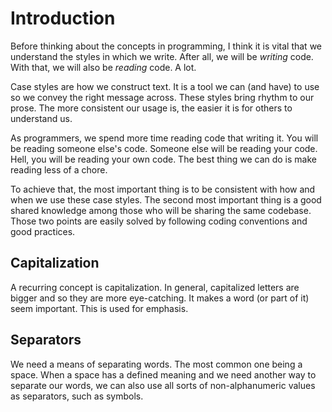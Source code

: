 # Introduction

Before thinking about the concepts in programming, I think it is vital
that we understand the styles in which we write. After all, we will be
_writing_ code. With that, we will also be _reading_ code. A lot.

Case styles are how we construct text. It is a tool we can (and have)
to use so we convey the right message across. These styles bring rhythm
to our prose. The more consistent our usage is, the easier it is for
others to understand us.

As programmers, we spend more time reading code that writing it. You
will be reading someone else's code. Someone else will be reading your
code. Hell, you will be reading your own code. The best thing we can do
is make reading less of a chore.

To achieve that, the most important thing is to be consistent with how
and when we use these case styles. The second most important thing is
a good shared knowledge among those who will be sharing the same
codebase. Those two points are easily solved by following coding conventions and good practices.

## Capitalization

A recurring concept is capitalization. In general, capitalized letters
are bigger and so they are more eye-catching. It makes a word (or part
of it) seem important. This is used for emphasis.

## Separators

We need a means of separating words. The most common one being a space.
When a space has a defined meaning and we need another way to separate
our words, we can also use all sorts of non-alphanumeric values as
separators, such as symbols.
